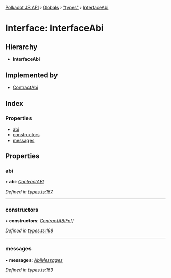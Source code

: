 [Polkadot JS API](../README.md) › [Globals](../globals.md) › ["types"](../modules/_types_.md) › [InterfaceAbi](_types_.interfaceabi.md)

# Interface: InterfaceAbi

## Hierarchy

* **InterfaceAbi**

## Implemented by

* [ContractAbi](../classes/_abi_.contractabi.md)

## Index

### Properties

* [abi](_types_.interfaceabi.md#abi)
* [constructors](_types_.interfaceabi.md#constructors)
* [messages](_types_.interfaceabi.md#messages)

## Properties

###  abi

• **abi**: *[ContractABI](_types_.contractabi.md)*

*Defined in [types.ts:167](https://github.com/polkadot-js/api/blob/d194a6e4c9/packages/api-contract/src/types.ts#L167)*

___

###  constructors

• **constructors**: *[ContractABIFn](_types_.contractabifn.md)[]*

*Defined in [types.ts:168](https://github.com/polkadot-js/api/blob/d194a6e4c9/packages/api-contract/src/types.ts#L168)*

___

###  messages

• **messages**: *[AbiMessages](../modules/_types_.md#abimessages)*

*Defined in [types.ts:169](https://github.com/polkadot-js/api/blob/d194a6e4c9/packages/api-contract/src/types.ts#L169)*
